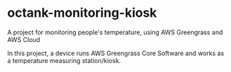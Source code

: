 # octank-monitoring-kiosk
A project for monitoring people's temperature, using AWS Greengrass and AWS Cloud


In this project, a device runs AWS Greengrass Core Software and works as a temperature measuring station/kiosk. 
